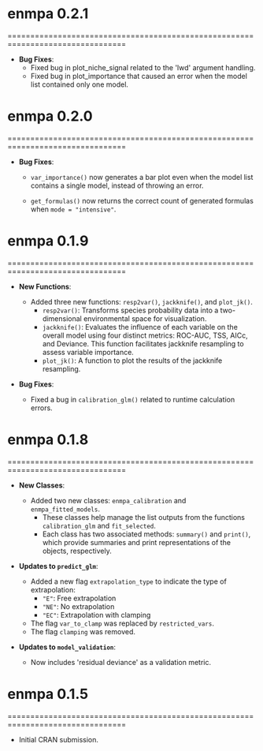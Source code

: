 # enmpa 0.2.1
================================================================================

- **Bug Fixes**:
  - Fixed bug in plot_niche_signal related to the 'lwd' argument handling.
  - Fixed bug in plot_importance that caused an error when the model list contained only one model.

# enmpa 0.2.0
================================================================================

- **Bug Fixes**:
  - `var_importance()` now generates a bar plot even when the model list
  contains a single model, instead of throwing an error.

  - `get_formulas()` now returns the correct count of generated formulas when
  `mode = "intensive"`.
  
# enmpa 0.1.9
================================================================================

- **New Functions**:
  - Added three new functions: `resp2var()`,  `jackknife()`, and `plot_jk()`.
    - `resp2var()`: Transforms species probability data into a two-dimensional environmental space for visualization.
    - `jackknife()`: Evaluates the influence of each variable on the overall model using four distinct metrics: ROC-AUC, TSS, AICc, and Deviance. This function facilitates jackknife resampling to assess variable importance.
    - `plot_jk()`: A function to plot the results of the jackknife resampling.
  
- **Bug Fixes**:
  - Fixed a bug in `calibration_glm()` related to runtime calculation errors.
  
# enmpa 0.1.8
================================================================================

- **New Classes**:
  - Added two new classes: `enmpa_calibration` and `enmpa_fitted_models`.
    - These classes help manage the list outputs from the functions `calibration_glm` and `fit_selected`.
    - Each class has two associated methods: `summary()` and `print()`, which provide summaries and print representations of the objects, respectively.

- **Updates to `predict_glm`**:
  - Added a new flag `extrapolation_type` to indicate the type of extrapolation:
    - `"E"`: Free extrapolation
    - `"NE"`: No extrapolation
    - `"EC"`: Extrapolation with clamping
  - The flag `var_to_clamp` was replaced by `restricted_vars`.
  - The flag `clamping` was removed.

- **Updates to `model_validation`**:
  - Now includes 'residual deviance' as a validation metric.

# enmpa 0.1.5
================================================================================

- Initial CRAN submission.
